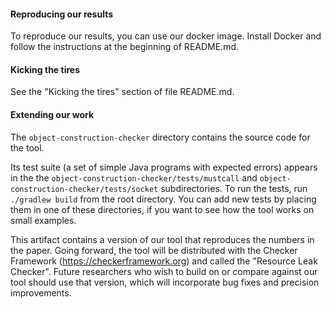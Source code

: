 #### Reproducing our results

To reproduce our results, you can use our docker image. Install Docker
and follow the instructions at the beginning of README.md.

#### Kicking the tires

See the "Kicking the tires" section of file README.md.

#### Extending our work

The `object-construction-checker` directory contains the source code for
the tool.

Its test suite (a set of simple Java programs with expected errors) appears
in the the `object-construction-checker/tests/mustcall` and
`object-construction-checker/tests/socket` subdirectories. To run the
tests, run `./gradlew build` from the root directory. You can add new tests
by placing them in one of these directories, if you want to see how the
tool works on small examples.

This artifact contains a version of our tool that reproduces the numbers in
the paper.  Going forward, the tool will be distributed with the Checker
Framework (https://checkerframework.org) and called the "Resource Leak
Checker".  Future researchers who wish to build on or compare against our
tool should use that version, which will incorporate bug fixes and
precision improvements.
